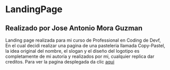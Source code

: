 # LandingPage
## Realizado por Jose Antonio Mora Guzman
Landing page realizada para mi curso de Professional en Coding de Devf, En el cual decidi realizar una pagina de una pasteleria llamada Copy-Pastel, la idea original del nombre, el slogan y el diseño del logotipo es completamente de mi autoria y realizados por mi, cualquier replica dar creditos.
Para ver la pagina desplegada da clic [aqui](https://jantoniomorag.github.io/LandingPage/)

